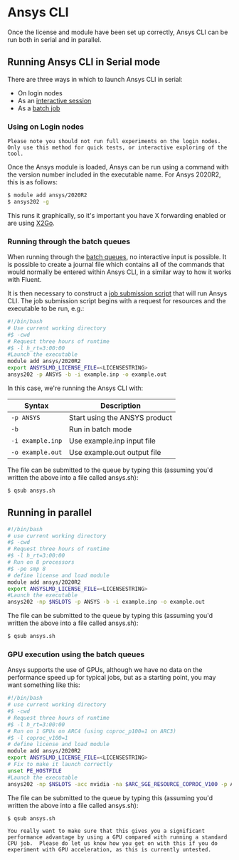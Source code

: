 # Ansys CLI

Once the license and module have been set up correctly, Ansys CLI can be
run both in serial and in parallel.

## Running Ansys CLI in Serial mode

There are three ways in which to launch Ansys CLI in serial:

- On login nodes
- As an [interactive session](../../../usage/interactive)
- As a [batch job](../../../usage/batchjob)

### Using on Login nodes

```{warning}
Please note you should not run full experiments on the login nodes. Only use this method for quick tests, or interactive exploring of the tool.
```

Once the Ansys module is loaded, Ansys can be run using a command with the version number included in the executable name.  For Ansys 2020R2, this is as follows:

```bash
$ module add ansys/2020R2
$ ansys202 -g
```

This runs it graphically, so it's important you have X forwarding enabled or are using [X2Go](../../../getting_started/x2go).

### Running through the batch queues

When running through the [batch queues](../../../usage/batchjob), no interactive input is possible. It is possible to create a journal file which contains all of the commands that would normally be entered within Ansys CLI, in a similar way to how it works with Fluent.

It is then necessary to construct a [job submission script](../../../usage/batchjob.html#resource-specification) that will run Ansys CLI. The job submission script begins with a request for resources and the executable to be run, e.g.:

```bash
#!/bin/bash
# Use current working directory
#$ -cwd
# Request three hours of runtime
#$ -l h_rt=3:00:00
#Launch the executable
module add ansys/2020R2
export ANSYSLMD_LICENSE_FILE=<LICENSESTRING>
ansys202 -p ANSYS -b -i example.inp -o example.out
```

In this case, we're running the Ansys CLI with:

| Syntax           | Description |
| -----------      | ----------- |
| `-p ANSYS`       | Start using the ANSYS product |
| `-b`             | Run in batch mode             |
| `-i example.inp` | Use example.inp input file    |
| `-o example.out` | Use example.out output file   |

The file can be submitted to the queue by typing this (assuming you'd written the above into a file called ansys.sh):

```bash
$ qsub ansys.sh
```

## Running in parallel

```bash
#!/bin/bash
# use current working directory
#$ -cwd
# Request three hours of runtime
#$ -l h_rt=3:00:00
# Run on 8 processors
#$ -pe smp 8
# define license and load module
module add ansys/2020R2
export ANSYSLMD_LICENSE_FILE=<LICENSESTRING>
#Launch the executable
ansys202 -np $NSLOTS -p ANSYS -b -i example.inp -o example.out
```

The file can be submitted to the queue by typing this (assuming you'd written the above into a file called ansys.sh):

```bash
$ qsub ansys.sh
```

### GPU execution using the batch queues

Ansys supports the use of GPUs, although we have no data on the performance speed up for typical jobs, but as a starting point, you may want something like this:

```bash
#!/bin/bash
# use current working directory
#$ -cwd
# Request three hours of runtime
#$ -l h_rt=3:00:00
# Run on 1 GPUs on ARC4 (using coproc_p100=1 on ARC3)
#$ -l coproc_v100=1
# define license and load module
module add ansys/2020R2
export ANSYSLMD_LICENSE_FILE=<LICENSESTRING>
# Fix to make it launch correctly
unset PE_HOSTFILE
#Launch the executable
ansys202 -np $NSLOTS -acc nvidia -na $ARC_SGE_RESOURCE_COPROC_V100 -p ANSYS -b -i example.inp -o example.out
```

The file can be submitted to the queue by typing this (assuming you'd written the above into a file called ansys.sh):

```bash
$ qsub ansys.sh
```

````{admonition} GPU performance
You really want to make sure that this gives you a significant performance advantage by using a GPU compared with running a standard CPU job.  Please do let us know how you get on with this if you do experiment with GPU acceleration, as this is currently untested.
````
